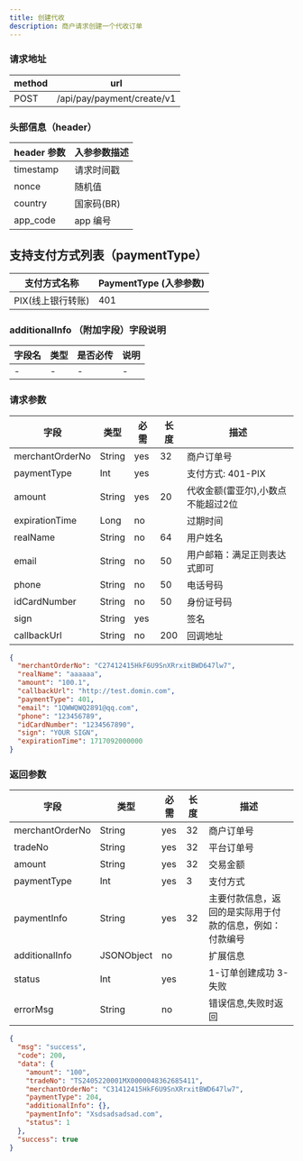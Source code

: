 ```yaml
---
title: 创建代收
description: 商户请求创建一个代收订单
---
```


### 请求地址

| method | url                        |
| ------ | -------------------------- |
| POST   | /api/pay/payment/create/v1 |

### 头部信息（header）

| header 参数 | 入参参数描述  |
| --------- | ------- |
| timestamp | 请求时间戳   |
| nonce     | 随机值     |
| country   | 国家码(BR) |
| app_code  | app 编号  |

## 支持支付方式列表（paymentType）

| 支付方式名称      | PaymentType (入参参数) |
| ----------- | ------------------ |
| PIX(线上银行转账) | 401                |

### additionalInfo （附加字段）字段说明

| 字段名 | 类型  | 是否必传 | 说明  |
| --- | --- | ---- | --- |
| -   | -   | -    | -   |

### 请求参数

| 字段              | 类型     | 必需  | 长度  | 描述                  |
| --------------- | ------ | --- | --- | ------------------- |
| merchantOrderNo | String | yes | 32  | 商户订单号               |
| paymentType     | Int    | yes |     | 支付方式: 401-PIX       |
| amount          | String | yes | 20  | 代收金额(雷亚尔),小数点不能超过2位 |
| expirationTime  | Long   | no  |     | 过期时间                |
| realName        | String | no  | 64  | 用户姓名                |
| email           | String | no  | 50  | 用户邮箱：满足正则表达式即可      |
| phone           | String | no  | 50  | 电话号码                |
| idCardNumber    | String | no  | 50  | 身份证号码               |
| sign            | String | yes |     | 签名                  |
| callbackUrl     | String | no  | 200 | 回调地址                |

```json
{
  "merchantOrderNo": "C27412415HkF6U9SnXRrxitBWD647lw7",
  "realName": "aaaaaa",
  "amount": "100.1",
  "callbackUrl": "http://test.domin.com",
  "paymentType": 401,
  "email": "1QWWQWQ2891@qq.com",
  "phone": "123456789",
  "idCardNumber": "1234567890",
  "sign": "YOUR SIGN",
  "expirationTime": 1717092000000
}
```

### 返回参数

| 字段              | 类型         | 必需  | 长度  | 描述                           |
| --------------- | ---------- | --- | --- | ---------------------------- |
| merchantOrderNo | String     | yes | 32  | 商户订单号                        |
| tradeNo         | String     | yes | 32  | 平台订单号                        |
| amount          | String     | yes | 32  | 交易金额                         |
| paymentType     | Int        | yes | 3   | 支付方式                         |
| paymentInfo     | String     | yes | 32  | 主要付款信息，返回的是实际用于付款的信息，例如：付款编号 |
| additionalInfo  | JSONObject | no  |     | 扩展信息                         |
| status          | Int        | yes |     | 1-订单创建成功 3-失败                |
| errorMsg        | String     | no  |     | 错误信息,失败时返回                   |

```json
{
  "msg": "success",
  "code": 200,
  "data": {
    "amount": "100",
    "tradeNo": "TS2405220001MX0000048362685411",
    "merchantOrderNo": "C31412415HkF6U9SnXRrxitBWD647lw7",
    "paymentType": 204,
    "additionalInfo": {},
    "paymentInfo": "Xsdsadsadsad.com",
    "status": 1
  },
  "success": true
}
```
